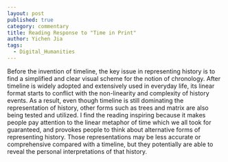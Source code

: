 ```yaml
---
layout: post
published: true
category: commentary
title: Reading Response to "Time in Print"
author: Yichen Jia
tags:
  - Digital_Humanities
---
```

Before the invention of timeline, the key issue in representing history is to find a simplified and clear visual scheme for the notion of chronology. After timeline is widely adopted and extensively used in everyday life, its linear format starts to conflict with the non-linearity and complexity of history events. As a result, even though timeline is still dominating the representation of history, other forms such as trees and matrix are also being tested and utilized. I find the reading inspiring because it makes people pay attention to the linear metaphor of time which we all took for guaranteed, and provokes people to think about alternative forms of representing history. Those representations may be less accurate or comprehensive compared with a timeline, but they potentially are able to reveal the personal interpretations of that history. 
